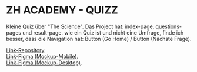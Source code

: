 # ZH ACADEMY - QUIZZ

Kleine Quiz über "The Science". Das Project hat: index-page, questions-pages und result-page.
wie ein Quiz ist und nicht eine Umfrage, finde ich besser, dass die Navigation hat: Button (Go Home) / Button (Nächste Frage).

[Link-Repository](https://github.com/MayckellP/QUIZZ---PROJECT).  
 [Link-Figma (Mockup-Mobile)](https://www.figma.com/file/OHGcfNb3isMJiwTEHv31N8/Untitled?node-id=1%3A3&t=2P4I1fFOZft713ly-0).  
 [Link-Figma (Mockup-Desktop)](https://www.figma.com/file/OHGcfNb3isMJiwTEHv31N8/Untitled?node-id=0%3A1&t=2P4I1fFOZft713ly-0).

 <!--<div class="dropdown">
                <button class="btn dropdown-toggle w-100 bg-white text-dark fs-3" type="button" data-bs-toggle="dropdown" aria-expanded="false">
                  Select your Option
                </button>
                 <ul class="dropdown-menu">
                  <li class="cont-option">
                      <label class="dropdown-item-light" for="theme" >Science
                        <img src="media/icons/scientist.png" alt="option" class="option-img">
                      </label>
                      <input type="radio" name="topic" id="theme" value="science">
                  </li>
                  <li class="cont-option">
                      <label class="dropdown-item-light" for="theme" >music
                        <img src="media/icons/scientist.png" alt="option" class="option-img">
                      </label>
                      <input type="radio" name="topic" id="theme" value="music">
                  </li>
                </ul>   
              </div>-->
